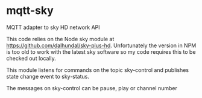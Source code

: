 mqtt-sky
========

MQTT adapter to sky HD network API

This code relies on the Node sky module at https://github.com/dalhundal/sky-plus-hd. Unfortunately the version in NPM is too old to work with the latest sky software so my code requires this to be checked out locally.

This module listens for commands on the topic sky-control and publishes state change event to sky-status.

The messages on sky-control can be pause, play or channel number
